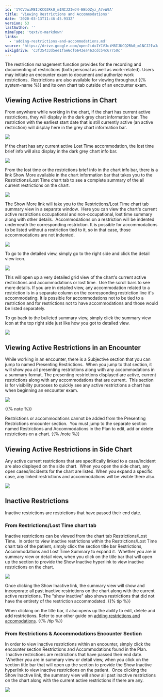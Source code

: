 ```yaml
---
id: '1YCVJuiM8IJKCQ2Rk0_m1NCJ2IwJ4-EEbQZyz_A7vW9A'
title: 'Viewing Restrictions and Accommodations'
date: '2020-03-13T11:46:45.933Z'
version: 53
lastAuthor: ''
mimeType: 'text/x-markdown'
links:
  - 'adding-restrictions-and-accommodations.md'
source: 'https://drive.google.com/open?id=1YCVJuiM8IJKCQ2Rk0_m1NCJ2IwJ4-EEbQZyz_A7vW9A'
wikigdrive: 'c3f35433d5ee1fae6cf6643ea463cdcb4c67750c'
---
```

The restriction management function provides for the recording and documenting of restrictions (both personal as well as work-related). Users may initiate an encounter exam to document and authorize work restrictions.  Restrictions are also available for viewing throughout {{% system-name %}} and its own chart tab outside of an encounter exam.

## **Viewing Active Restrictions in Chart**

From anywhere while working in the chart, if the chart has current active restrictions, they will display in the dark grey chart information bar. The restriction with the earliest start date that is still currently active (an active restriction) will display here in the grey chart information bar.


![](../viewing-restrictions-and-accommodations.assets/98538ed5c9267f9add3b7a3252f54c69.png)


If the chart has any current active Lost Time accommodation, the lost time brief info will also display in the dark grey chart info bar.


![](../viewing-restrictions-and-accommodations.assets/f89438eae8a9dd2fd2fa22b3de2e97de.png)


From the lost time or the restrictions brief info in the chart info bar, there is a link Show More available in the chart information bar that takes you to the Restrictions/Lost Time chart tab to see a complete summary of the all current restrictions on the chart.


![](../viewing-restrictions-and-accommodations.assets/2baa47dca28f167ae50d5026e13a3478.png)


The Show More link will take you to the Restrictions/Lost Time chart tab summary view in a separate window.  Here you can view the chart's current active restrictions occupational and non-occupational, lost time summary along with other details.  Accommodations on a restriction will be indented underneath the corresponding restriction. It is possible for accommodations to be listed without a restriction tied to it, so in that case, those accommodations are not indented.


![](../viewing-restrictions-and-accommodations.assets/07174f4f71dfe0139b7cd7ede640bc57.png)


To go to the detailed view, simply go to the right side and click the detail view icon.


![](../viewing-restrictions-and-accommodations.assets/d933a05eb44245815536cc442014d4a2.png)


This will open up a very detailed grid view of the chart's current active restrictions and accommodations or lost time.  Use the scroll bars to see more details. If you are in detailed view, any accommodation related to a restriction is in a separate column on the corresponding restriction line it's accommodating. It is possible for accommodations not to be tied to a restriction and for restrictions not to have accommodations and those would be listed separately.

To go back to the bulleted summary view, simply click the summary view icon at the top right side just like how you got to detailed view.


![](../viewing-restrictions-and-accommodations.assets/d97975dddf9fdd1aabe00628e4eb6b38.png)



## **Viewing Active Restrictions in an Encounter**

While working in an encounter, there is a Subjective section that you can jump to named Presenting Restrictions.  When you jump to that section, it will show you all presenting restrictions along with any accommodations in a summary format. The presenting restrictions displayed are active, current restrictions along with any accommodations that are current.  This section is for visibility purposes to quickly see any active restrictions a chart has when beginning an encounter exam.


![](../viewing-restrictions-and-accommodations.assets/929b2a9a3513faf642629c8c062b9cf4.png)


{{% note %}}

Restrictions or accommodations cannot be added from the Presenting Restrictions encounter section.  You must jump to the separate section named Restrictions and Accommodations in the Plan to edit, add or delete restrictions on a chart.
{{% /note %}}


## **Viewing Active Restrictions in Side Chart**

Any active current restrictions that are specifically linked to a case/incident are also displayed on the side chart.  When you open the side chart, any open cases/incidents for the chart are listed. When you expand a specific case, any linked restrictions and accommodations will be visible there also.


![](../viewing-restrictions-and-accommodations.assets/e0c6d6cb0809ea952e550a2a74c2e398.png)



## **Inactive Restrictions**

Inactive restrictions are restrictions that have passed their end date.

### **From Restrictions/Lost Time chart tab**

Inactive restrictions can be viewed from the chart tab Restrictions/Lost Time.  In order to view inactive restrictions within the Restrictions/Lost Time chart tab of the patient, simply click the section title bar Restrictions, Accommodations and Lost Time Summary to expand it.  Whether you are in summary view or detail view, when you click on the title bar that will open up the section to provide the Show Inactive hyperlink to view inactive restrictions on the chart.


![](../viewing-restrictions-and-accommodations.assets/7a53b3502758e5b7808db0f772abb72b.png)


Once clicking the Show Inactive link, the summary view will show and incorporate all past inactive restrictions on the chart along with the current active restrictions. The "show inactive" also shows restrictions that did not have the entirety of the restriction accommodated.
{{% tip %}}

When clicking on the title bar, it also opens up the ability to edit, delete and add restrictions. Refer to our other guide on [adding restrictions and accomodations](adding-restrictions-and-accommodations.md).
{{% /tip %}}


### **From Restrictions & Accommodations Encounter Section**

In order to view inactive restrictions within an encounter, simply click the encounter section Restrictions and Accommodations found in the Plan.  Inactive restrictions are restrictions that have passed their end date.  Whether you are in summary view or detail view, when you click on the section title bar that will open up the section to provide the Show Inactive hyperlink to view inactive restrictions on the patient.  Once clicking the Show Inactive link, the summary view will show all past inactive restrictions on the chart along with the current active restrictions if there are any.


![](../viewing-restrictions-and-accommodations.assets/1b9a456da19846fb188a00d41551cf47.png)



